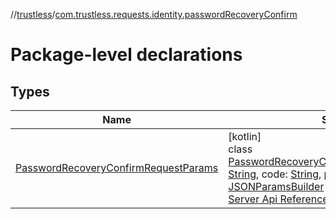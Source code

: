 //[trustless](../../index.md)/[com.trustless.requests.identity.passwordRecoveryConfirm](index.md)

# Package-level declarations

## Types

| Name | Summary |
|---|---|
| [PasswordRecoveryConfirmRequestParams](-password-recovery-confirm-request-params/index.md) | [kotlin]<br>class [PasswordRecoveryConfirmRequestParams](-password-recovery-confirm-request-params/index.md)(email: [String](https://kotlinlang.org/api/latest/jvm/stdlib/kotlin/-string/index.html), code: [String](https://kotlinlang.org/api/latest/jvm/stdlib/kotlin/-string/index.html), password: [String](https://kotlinlang.org/api/latest/jvm/stdlib/kotlin/-string/index.html)) : [JSONParamsBuilder](../com.trustless.params/-j-s-o-n-params-builder/index.md)<br>[Server Api Reference](https://developer.staq.io/docs/apis/identity#/User%20management/Confirm%20password%20reset) |
